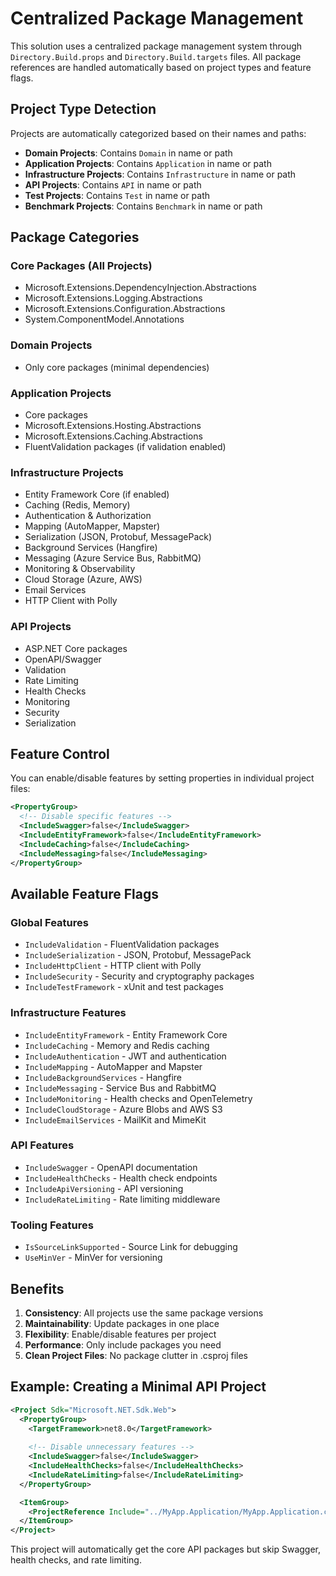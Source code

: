 # Centralized Package Management

This solution uses a centralized package management system through `Directory.Build.props` and `Directory.Build.targets` files. All package references are handled automatically based on project types and feature flags.

## Project Type Detection

Projects are automatically categorized based on their names and paths:

- **Domain Projects**: Contains `Domain` in name or path
- **Application Projects**: Contains `Application` in name or path  
- **Infrastructure Projects**: Contains `Infrastructure` in name or path
- **API Projects**: Contains `API` in name or path
- **Test Projects**: Contains `Test` in name or path
- **Benchmark Projects**: Contains `Benchmark` in name or path

## Package Categories

### Core Packages (All Projects)
- Microsoft.Extensions.DependencyInjection.Abstractions
- Microsoft.Extensions.Logging.Abstractions
- Microsoft.Extensions.Configuration.Abstractions
- System.ComponentModel.Annotations

### Domain Projects
- Only core packages (minimal dependencies)

### Application Projects
- Core packages
- Microsoft.Extensions.Hosting.Abstractions
- Microsoft.Extensions.Caching.Abstractions
- FluentValidation packages (if validation enabled)

### Infrastructure Projects
- Entity Framework Core (if enabled)
- Caching (Redis, Memory)
- Authentication & Authorization
- Mapping (AutoMapper, Mapster)
- Serialization (JSON, Protobuf, MessagePack)
- Background Services (Hangfire)
- Messaging (Azure Service Bus, RabbitMQ)
- Monitoring & Observability
- Cloud Storage (Azure, AWS)
- Email Services
- HTTP Client with Polly

### API Projects
- ASP.NET Core packages
- OpenAPI/Swagger
- Validation
- Rate Limiting
- Health Checks
- Monitoring
- Security
- Serialization

## Feature Control

You can enable/disable features by setting properties in individual project files:

```xml
<PropertyGroup>
  <!-- Disable specific features -->
  <IncludeSwagger>false</IncludeSwagger>
  <IncludeEntityFramework>false</IncludeEntityFramework>
  <IncludeCaching>false</IncludeCaching>
  <IncludeMessaging>false</IncludeMessaging>
</PropertyGroup>
```

## Available Feature Flags

### Global Features
- `IncludeValidation` - FluentValidation packages
- `IncludeSerialization` - JSON, Protobuf, MessagePack
- `IncludeHttpClient` - HTTP client with Polly
- `IncludeSecurity` - Security and cryptography packages
- `IncludeTestFramework` - xUnit and test packages

### Infrastructure Features
- `IncludeEntityFramework` - Entity Framework Core
- `IncludeCaching` - Memory and Redis caching
- `IncludeAuthentication` - JWT and authentication
- `IncludeMapping` - AutoMapper and Mapster
- `IncludeBackgroundServices` - Hangfire
- `IncludeMessaging` - Service Bus and RabbitMQ
- `IncludeMonitoring` - Health checks and OpenTelemetry
- `IncludeCloudStorage` - Azure Blobs and AWS S3
- `IncludeEmailServices` - MailKit and MimeKit

### API Features
- `IncludeSwagger` - OpenAPI documentation
- `IncludeHealthChecks` - Health check endpoints
- `IncludeApiVersioning` - API versioning
- `IncludeRateLimiting` - Rate limiting middleware

### Tooling Features
- `IsSourceLinkSupported` - Source Link for debugging
- `UseMinVer` - MinVer for versioning

## Benefits

1. **Consistency**: All projects use the same package versions
2. **Maintainability**: Update packages in one place
3. **Flexibility**: Enable/disable features per project
4. **Performance**: Only include packages you need
5. **Clean Project Files**: No package clutter in .csproj files

## Example: Creating a Minimal API Project

```xml
<Project Sdk="Microsoft.NET.Sdk.Web">
  <PropertyGroup>
    <TargetFramework>net8.0</TargetFramework>
    
    <!-- Disable unnecessary features -->
    <IncludeSwagger>false</IncludeSwagger>
    <IncludeHealthChecks>false</IncludeHealthChecks>
    <IncludeRateLimiting>false</IncludeRateLimiting>
  </PropertyGroup>

  <ItemGroup>
    <ProjectReference Include="../MyApp.Application/MyApp.Application.csproj" />
  </ItemGroup>
</Project>
```

This project will automatically get the core API packages but skip Swagger, health checks, and rate limiting. 